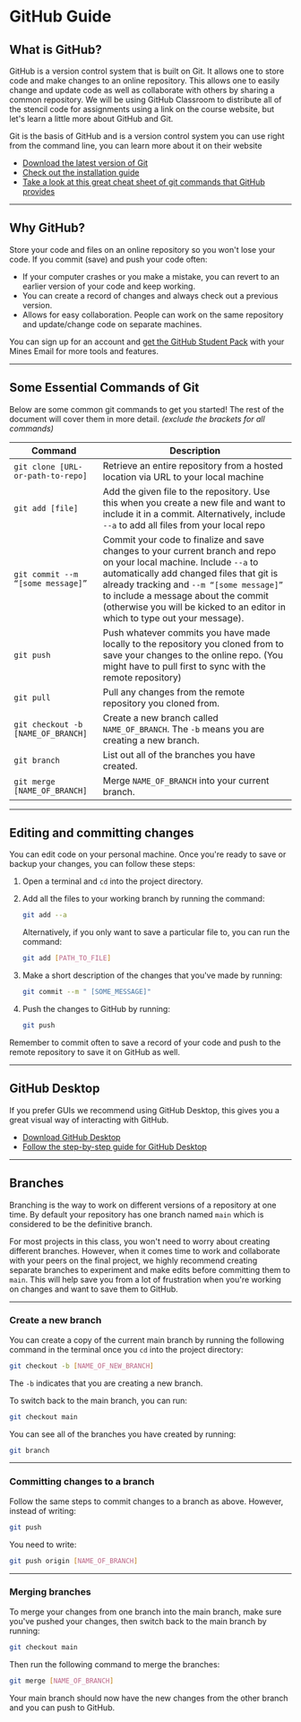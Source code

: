 # GitHub Guide

## What is GitHub?

GitHub is a version control system that is built on Git. It allows one to store code and make changes to an online repository. This allows one to easily change and update code as well as collaborate with others by sharing a common repository. We will be using GitHub Classroom to distribute all of the stencil code for assignments using a link on the course website, but let's learn a little more about GitHub and Git.

Git is the basis of GitHub and is a version control system you can use right from the command line, you can learn more about it on their website

- [Download the latest version of Git](https://git-scm.com/downloads)
- [Check out the installation guide](https://git-scm.com/book/en/v2/Getting-Started-Installing-Git)
- [Take a look at this great cheat sheet of git commands that GitHub provides](https://education.github.com/git-cheat-sheet-education.pdf)

---

## Why GitHub?

Store your code and files on an online repository so you won't lose your code. If you commit (save) and push your code often:

- If your computer crashes or you make a mistake, you can revert to an earlier version of your code and keep working.
- You can create a record of changes and always check out a previous version.
- Allows for easy collaboration. People can work on the same repository and update/change code on separate machines.

You can sign up for an account and [get the GitHub Student Pack](https://education.github.com/pack) with your Mines Email for more tools and features.

---

## Some Essential Commands of Git

Below are some common git commands to get you started! The rest of the document will cover them in more detail. *(exclude the brackets for all commands)*

| Command | Description |
|--------|-------------|
| `git clone [URL- or-path-to-repo]` | Retrieve an entire repository from a hosted location via URL to your local machine |
| `git add [file]` | Add the given file to the repository. Use this when you create a new file and want to include it in a commit. Alternatively, include `--a` to add all files from your local repo |
| `git commit --m “[some message]”` | Commit your code to finalize and save changes to your current branch and repo on your local machine. Include `--a` to automatically add changed files that git is already tracking and `--m “[some message]”` to include a message about the commit (otherwise you will be kicked to an editor in which to type out your message). |
| `git push` | Push whatever commits you have made locally to the repository you cloned from to save your changes to the online repo. (You might have to pull first to sync with the remote repository) |
| `git pull` | Pull any changes from the remote repository you cloned from. |
| `git checkout -b [NAME_OF_BRANCH]` | Create a new branch called `NAME_OF_BRANCH`. The `-b` means you are creating a new branch. |
| `git branch` | List out all of the branches you have created. |
| `git merge [NAME_OF_BRANCH]` | Merge `NAME_OF_BRANCH` into your current branch. |

---

## Editing and committing changes

You can edit code on your personal machine. Once you're ready to save or backup your changes, you can follow these steps:

1. Open a terminal and `cd` into the project directory.
2. Add all the files to your working branch by running the command:

   ```bash
   git add --a
   ```

   Alternatively, if you only want to save a particular file to, you can run the command:

   ```bash
   git add [PATH_TO_FILE]
   ```

3. Make a short description of the changes that you've made by running:

   ```bash
   git commit --m " [SOME_MESSAGE]"
   ```

4. Push the changes to GitHub by running:

   ```bash
   git push
   ```

Remember to commit often to save a record of your code and push to the remote repository to save it on GitHub as well.

---

## GitHub Desktop

If you prefer GUIs we recommend using GitHub Desktop, this gives you a great visual way of interacting with GitHub.

- [Download GitHub Desktop](https://desktop.github.com)
- [Follow the step-by-step guide for GitHub Desktop](https://docs.github.com/en/desktop/installing-and-configuring-github-desktop)

---

## Branches

Branching is the way to work on different versions of a repository at one time. By default your repository has one branch named `main` which is considered to be the definitive branch.

For most projects in this class, you won't need to worry about creating different branches. However, when it comes time to work and collaborate with your peers on the final project, we highly recommend creating separate branches to experiment and make edits before committing them to `main`. This will help save you from a lot of frustration when you're working on changes and want to save them to GitHub.

---

### Create a new branch

You can create a copy of the current main branch by running the following command in the terminal once you `cd` into the project directory:

```bash
git checkout -b [NAME_OF_NEW_BRANCH]
```

The `-b` indicates that you are creating a new branch.

To switch back to the main branch, you can run:

```bash
git checkout main
```

You can see all of the branches you have created by running:

```bash
git branch
```

---

### Committing changes to a branch

Follow the same steps to commit changes to a branch as above. However, instead of writing:

```bash
git push
```

You need to write:

```bash
git push origin [NAME_OF_BRANCH]
```

---

### Merging branches

To merge your changes from one branch into the main branch, make sure you've pushed your changes, then switch back to the main branch by running:

```bash
git checkout main
```

Then run the following command to merge the branches:

```bash
git merge [NAME_OF_BRANCH]
```

Your main branch should now have the new changes from the other branch and you can push to GitHub.
